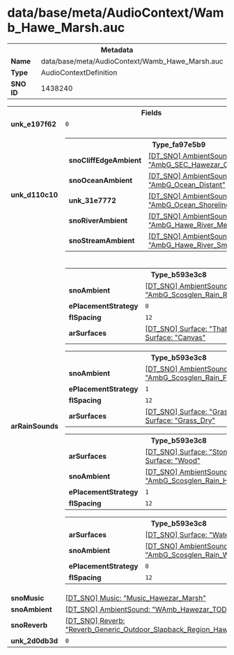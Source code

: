 <h1>data/base/meta/AudioContext/Wamb_Hawe_Marsh.auc</h1><table><tr><th colspan="100%">Metadata</th></tr><tr><td><b>Name</b></td><td>data/base/meta/AudioContext/Wamb_Hawe_Marsh.auc</td></tr><tr><td><b>Type</b></td><td>AudioContextDefinition</td></tr><tr><td><b>SNO ID</b></td><td>1438240</td></tr></table>

<table><tr><th colspan="100%">Fields</th></tr><tr><td><b>unk_e197f62</b></td><td><code>0</code></td></tr><tr><td><b>unk_d110c10</b></td><td><table><tr><th colspan="100%">Type_fa97e5b9</th></tr><tr><td><b>snoCliffEdgeAmbient</b></td><td><a href="..\AmbientSound\AmbG_SEC_Hawezar_CliffEdge.ams.md">[DT_SNO] AmbientSound: "AmbG_SEC_Hawezar_CliffEdge"</a></td></tr><tr><td><b>snoOceanAmbient</b></td><td><a href="..\AmbientSound\AmbG_Ocean_Distant.ams.md">[DT_SNO] AmbientSound: "AmbG_Ocean_Distant"</a></td></tr><tr><td><b>unk_31e7772</b></td><td><a href="..\AmbientSound\AmbG_Ocean_Shoreline.ams.md">[DT_SNO] AmbientSound: "AmbG_Ocean_Shoreline"</a></td></tr><tr><td><b>snoRiverAmbient</b></td><td><a href="..\AmbientSound\AmbG_Hawe_River_Medium_Large_Loop.ams.md">[DT_SNO] AmbientSound: "AmbG_Hawe_River_Medium_Large_Loop"</a></td></tr><tr><td><b>snoStreamAmbient</b></td><td><a href="..\AmbientSound\AmbG_Hawe_River_Small_Medium_Loop.ams.md">[DT_SNO] AmbientSound: "AmbG_Hawe_River_Small_Medium_Loop"</a></td></tr></table>

</td></tr><tr><td><b>arRainSounds</b></td><td><table><tr><th colspan="100%">Type_b593e3c8</th></tr><tr><td><b>snoAmbient</b></td><td><a href="..\AmbientSound\AmbG_Scosglen_Rain_Roof.ams.md">[DT_SNO] AmbientSound: "AmbG_Scosglen_Rain_Roof"</a></td></tr><tr><td><b>ePlacementStrategy</b></td><td><code>0</code></td></tr><tr><td><b>flSpacing</b></td><td><code>12</code></td></tr><tr><td><b>arSurfaces</b></td><td><a href="..\Surface\Thatch.srf.md">[DT_SNO] Surface: "Thatch"</a>
<a href="..\Surface\Canvas.srf.md">[DT_SNO] Surface: "Canvas"</a>
</td></tr></table>


<table><tr><th colspan="100%">Type_b593e3c8</th></tr><tr><td><b>snoAmbient</b></td><td><a href="..\AmbientSound\AmbG_Scosglen_Rain_Foliage.ams.md">[DT_SNO] AmbientSound: "AmbG_Scosglen_Rain_Foliage"</a></td></tr><tr><td><b>ePlacementStrategy</b></td><td><code>1</code></td></tr><tr><td><b>flSpacing</b></td><td><code>12</code></td></tr><tr><td><b>arSurfaces</b></td><td><a href="..\Surface\Grass.srf.md">[DT_SNO] Surface: "Grass"</a>
<a href="..\Surface\Grass_Dry.srf.md">[DT_SNO] Surface: "Grass_Dry"</a>
</td></tr></table>


<table><tr><th colspan="100%">Type_b593e3c8</th></tr><tr><td><b>arSurfaces</b></td><td><a href="..\Surface\Stone.srf.md">[DT_SNO] Surface: "Stone"</a>
<a href="..\Surface\Wood.srf.md">[DT_SNO] Surface: "Wood"</a>
</td></tr><tr><td><b>snoAmbient</b></td><td><a href="..\AmbientSound\AmbG_Scosglen_Rain_HardSurface.ams.md">[DT_SNO] AmbientSound: "AmbG_Scosglen_Rain_HardSurface"</a></td></tr><tr><td><b>ePlacementStrategy</b></td><td><code>1</code></td></tr><tr><td><b>flSpacing</b></td><td><code>12</code></td></tr></table>


<table><tr><th colspan="100%">Type_b593e3c8</th></tr><tr><td><b>arSurfaces</b></td><td><a href="..\Surface\Water.srf.md">[DT_SNO] Surface: "Water"</a>
</td></tr><tr><td><b>snoAmbient</b></td><td><a href="..\AmbientSound\AmbG_Scosglen_Rain_Water.ams.md">[DT_SNO] AmbientSound: "AmbG_Scosglen_Rain_Water"</a></td></tr><tr><td><b>ePlacementStrategy</b></td><td><code>0</code></td></tr><tr><td><b>flSpacing</b></td><td><code>12</code></td></tr></table>


</td></tr><tr><td><b>snoMusic</b></td><td><a href="..\Music\Music_Hawezar_Marsh.mus.md">[DT_SNO] Music: "Music_Hawezar_Marsh"</a></td></tr><tr><td><b>snoAmbient</b></td><td><a href="..\AmbientSound\WAmb_Hawezar_TOD.ams.md">[DT_SNO] AmbientSound: "WAmb_Hawezar_TOD"</a></td></tr><tr><td><b>snoReverb</b></td><td><a href="..\Reverb\Reverb_Generic_Outdoor_Slapback_Region_Hawezar.rev.md">[DT_SNO] Reverb: "Reverb_Generic_Outdoor_Slapback_Region_Hawezar"</a></td></tr><tr><td><b>unk_2d0db3d</b></td><td><code>0</code></td></tr></table>

